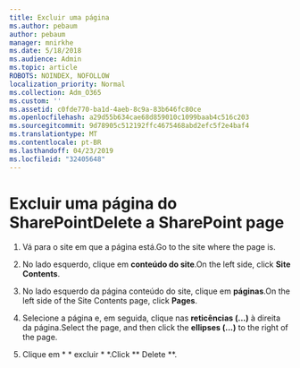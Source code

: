 ```yaml
---
title: Excluir uma página
ms.author: pebaum
author: pebaum
manager: mnirkhe
ms.date: 5/18/2018
ms.audience: Admin
ms.topic: article
ROBOTS: NOINDEX, NOFOLLOW
localization_priority: Normal
ms.collection: Adm_O365
ms.custom: ''
ms.assetid: c0fde770-ba1d-4aeb-8c9a-83b646fc80ce
ms.openlocfilehash: a29d55b634cae68d859010c1099baab4c516c203
ms.sourcegitcommit: 9d78905c512192ffc4675468abd2efc5f2e4baf4
ms.translationtype: MT
ms.contentlocale: pt-BR
ms.lasthandoff: 04/23/2019
ms.locfileid: "32405648"
---
```

# <a name="delete-a-sharepoint-page"></a><span data-ttu-id="d887f-102">Excluir uma página do SharePoint</span><span class="sxs-lookup"><span data-stu-id="d887f-102">Delete a SharePoint page</span></span>

1. <span data-ttu-id="d887f-103">Vá para o site em que a página está.</span><span class="sxs-lookup"><span data-stu-id="d887f-103">Go to the site where the page is.</span></span>
    
2. <span data-ttu-id="d887f-104">No lado esquerdo, clique em **conteúdo do site**.</span><span class="sxs-lookup"><span data-stu-id="d887f-104">On the left side, click **Site Contents**.</span></span> 
    
3. <span data-ttu-id="d887f-105">No lado esquerdo da página conteúdo do site, clique em **páginas**.</span><span class="sxs-lookup"><span data-stu-id="d887f-105">On the left side of the Site Contents page, click **Pages**.</span></span> 
    
4. <span data-ttu-id="d887f-106">Selecione a página e, em seguida, clique nas **reticências (...)** à direita da página.</span><span class="sxs-lookup"><span data-stu-id="d887f-106">Select the page, and then click the **ellipses (...)** to the right of the page.</span></span> 
    
5. <span data-ttu-id="d887f-107">Clique em \* \* excluir \* \*.</span><span class="sxs-lookup"><span data-stu-id="d887f-107">Click \*\* Delete \*\*.</span></span> 
    

